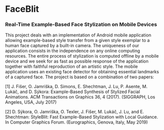 # FaceBlit
### Real-Time Example-Based Face Stylization on Mobile Devices

This project deals with an implementation of Android mobile application allowing example-based style transfer from a given style exemplar to a human face captured by a built-in camera. The uniqueness of our application consists in the independence on any online computing resources. The entire process of stylization is computed offline by a mobile device and we seek for as fast as possible response of the application together with faithful reproduction of an artistic style. The mobile application uses an existing face detector for obtaining essential landmarks of a captured face. The project is based on a combination of two papers:

[1] J. Fišer, O. Jamriška, D. Simons, E. Shechtman, J. Lu, P. Asente, M. Lukáč, and D. Sýkora: Example-Based Synthesis of Stylized Facial Animations. ACM Transactions on Graphics 36, 4 (2017). (SIGGRAPH, Los Angeles, USA, July 2017)


[2] D. Sýkora, O. Jamriška, O. Texler, J. Fišer, M. Lukáč, J. Lu, and E. Shechtman: StyleBlit: Fast Example-Based Stylization with Local Guidance. In Computer Graphics Forum. (Eurographics, Genova, Italy, May 2019)
